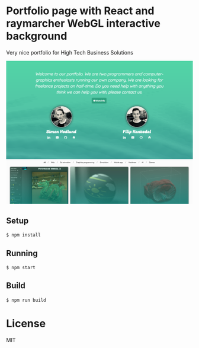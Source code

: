 # Portfolio page with React and raymarcher WebGL interactive background
Very nice portfolio for High Tech Business Solutions

![alt tag](https://raw.githubusercontent.com/kantedal/high-tech-business-solutions/master/portfolio_screen.png)

## Setup

```
$ npm install
```

## Running

```
$ npm start
```

## Build

```
$ npm run build
```

# License

MIT
